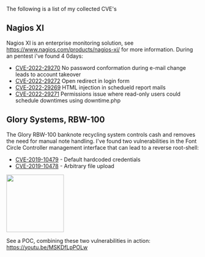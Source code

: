 The following is a list of my collected CVE's

## Nagios XI
Nagios XI is an enterprise monitoring solution, see https://www.nagios.com/products/nagios-xi/ for more information. During an pentest i've found 4 0days:
* [CVE-2022-29270](https://github.com/sT0wn-nl/CVEs/tree/master/CVE-2022-29270/README.md) No password conformation during e-mail change leads to account takeover
* [CVE-2022-29272](https://github.com/sT0wn-nl/CVEs/tree/master/CVE-2022-29272/README.md) Open redirect in login form
* [CVE-2022-29269](https://github.com/sT0wn-nl/CVEs/tree/master/CVE-2022-29269/README.md) HTML injection in schedueld report mails
* [CVE-2022-29271](https://github.com/sT0wn-nl/CVEs/tree/master/CVE-2022-29271/README.md) Permissions issue where read-only users could schedule downtimes using downtime.php

## Glory Systems, RBW-100
The Glory RBW-100 banknote recycling system controls cash and removes the need for manual note handling. I've found two vulnerabilities in the Font Circle Controller management interface that can lead to a reverse root-shell:
* [CVE-2019-10479](https://github.com/sT0wn-nl/CVEs/tree/master/CVE-2019-10479/README.md) - Default hardcoded credentials
* [CVE-2019-10478](https://github.com/sT0wn-nl/CVEs/tree/master/CVE-2019-10478/README.md) - Arbitrary file upload
<img src="https://www.glory-global.com/-/media/GloryGlobal/Images/Product-and-Service/rbw100oem-hero-680x970-desktop.jpg?h=485&la=en-US&w=340&hash=47E7639F6120688E65216CDA6A1C6288BD86DD5F" width="150">

See a POC, combining these two vulnerabilities in action: https://youtu.be/MSKDfLpPOLw
